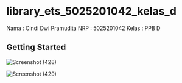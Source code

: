 # library_ets_5025201042_kelas_d

Nama : Cindi Dwi Pramudita 
NRP : 5025201042
Kelas : PPB D

## Getting Started

![Screenshot (428)](https://github.com/cindidwipramudita/library_ets_5025201042_kelas_d/assets/87058985/6ed76b00-4c2f-4955-b7b2-fc24a12635aa)

![Screenshot (429)](https://github.com/cindidwipramudita/library_ets_5025201042_kelas_d/assets/87058985/9570bcc4-5d95-4cc3-bcfa-e43ca4aa69fb)
